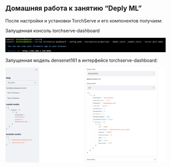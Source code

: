 ## Домашняя работа к занятию “Deply ML”

После настройки и установки TorchServe и его компонентов получаем:

Запущенная консоль torchserve-dashboard

![image](torchserve_run.png)

Запущенная модель densenet161 в интерфейсе torchserve-dashboard:

![image](torchserve_dashboard.png)
